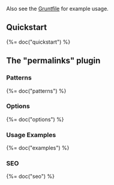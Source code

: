 Also see the [Gruntfile](./Gruntfile.js) for example usage.

## Quickstart
{%= doc("quickstart") %}

## The "permalinks" plugin

### Patterns
{%= doc("patterns") %}

### Options
{%= doc("options") %}

### Usage Examples
{%= doc("examples") %}

### SEO
{%= doc("seo") %}
